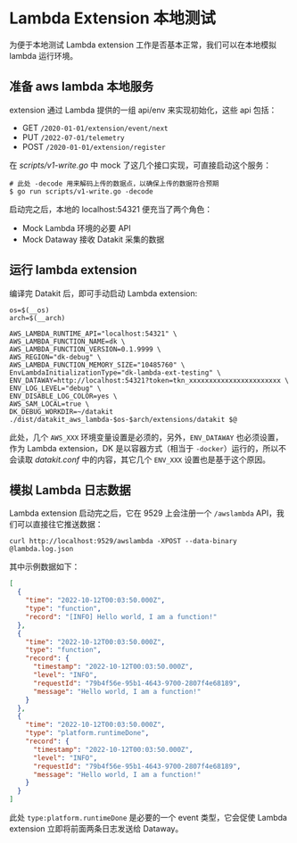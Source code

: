 # Lambda Extension 本地测试

为便于本地测试 Lambda extension 工作是否基本正常，我们可以在本地模拟 lambda 运行环境。

## 准备 aws lambda 本地服务

extension 通过 Lambda 提供的一组 api/env 来实现初始化，这些 api 包括：

- GET `/2020-01-01/extension/event/next`
- PUT `/2022-07-01/telemetry`
- POST `/2020-01-01/extension/register`

在 *scripts/v1-write.go* 中 mock 了这几个接口实现，可直接启动这个服务：

```shell
# 此处 -decode 用来解码上传的数据点，以确保上传的数据符合预期
$ go run scripts/v1-write.go -decode
```

启动完之后，本地的 localhost:54321 便充当了两个角色：

- Mock Lambda 环境的必要 API
- Mock Dataway 接收 Datakit 采集的数据

## 运行 lambda extension

编译完 Datakit 后，即可手动启动 Lambda extension:

```shell
os=$(__os)
arch=$(__arch)

AWS_LAMBDA_RUNTIME_API="localhost:54321" \
AWS_LAMBDA_FUNCTION_NAME=dk \
AWS_LAMBDA_FUNCTION_VERSION=0.1.9999 \
AWS_REGION="dk-debug" \
AWS_LAMBDA_FUNCTION_MEMORY_SIZE="10485760" \
EnvLambdaInitializationType="dk-lambda-ext-testing" \
ENV_DATAWAY=http://localhost:54321?token=tkn_xxxxxxxxxxxxxxxxxxxxxxx \
ENV_LOG_LEVEL="debug" \
ENV_DISABLE_LOG_COLOR=yes \
AWS_SAM_LOCAL=true \
DK_DEBUG_WORKDIR=~/datakit ./dist/datakit_aws_lambda-$os-$arch/extensions/datakit $@
```

此处，几个 `AWS_XXX` 环境变量设置是必须的，另外，`ENV_DATAWAY` 也必须设置，作为 Lambda extension，DK 是以容器方式（相当于 `-docker`）运行的，所以不会读取 *datakit.conf* 中的内容，其它几个 `ENV_XXX` 设置也是基于这个原因。

## 模拟 Lambda 日志数据

Lambda extension 启动完之后，它在 9529 上会注册一个 `/awslambda` API，我们可以直接往它推送数据：

```shell
curl http://localhost:9529/awslambda -XPOST --data-binary @lambda.log.json
```

其中示例数据如下：

```json
[
  {
    "time": "2022-10-12T00:03:50.000Z",
    "type": "function",
    "record": "[INFO] Hello world, I am a function!"
  },
  {
    "time": "2022-10-12T00:03:50.000Z",
    "type": "function",
    "record": {
      "timestamp": "2022-10-12T00:03:50.000Z",
      "level": "INFO",
      "requestId": "79b4f56e-95b1-4643-9700-2807f4e68189",
      "message": "Hello world, I am a function!"
    }
  },
  {
    "time": "2022-10-12T00:03:50.000Z",
    "type": "platform.runtimeDone",
    "record": {
      "timestamp": "2022-10-12T00:03:50.000Z",
      "level": "INFO",
      "requestId": "79b4f56e-95b1-4643-9700-2807f4e68189",
      "message": "Hello world, I am a function!"
    }
  }
]
```

此处 `type:platform.runtimeDone` 是必要的一个 event 类型，它会促使 Lambda extension 立即将前面两条日志发送给 Dataway。

